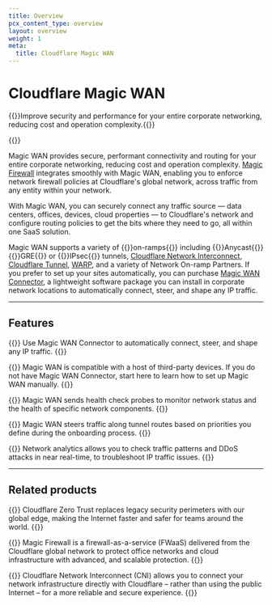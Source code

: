```yaml
---
title: Overview
pcx_content_type: overview
layout: overview
weight: 1
meta:
  title: Cloudflare Magic WAN
---
```


# Cloudflare Magic WAN

{{<description>}}Improve security and performance for your entire corporate networking, reducing cost and operation complexity.{{</description>}}

{{<plan type="enterprise">}}

Magic WAN provides secure, performant connectivity and routing for your entire corporate networking, reducing cost and operation complexity. [Magic Firewall](/magic-firewall/) integrates smoothly with Magic WAN, enabling you to enforce network firewall policies at Cloudflare's global network, across traffic from any entity within your network.

With Magic WAN, you can securely connect any traffic source — data centers, offices, devices, cloud properties — to Cloudflare's network and configure routing policies to get the bits where they need to go, all within one SaaS solution.

Magic WAN supports a variety of {{<glossary-tooltip term_id="on-ramp">}}on-ramps{{</glossary-tooltip>}} including {{<glossary-tooltip term_id="anycast">}}Anycast{{</glossary-tooltip>}} {{<glossary-tooltip term_id="GRE tunnel">}}GRE{{</glossary-tooltip>}} or {{<glossary-tooltip term_id="IPsec tunnel">}}IPsec{{</glossary-tooltip>}} tunnels, [Cloudflare Network Interconnect](/network-interconnect/), [Cloudflare Tunnel](/cloudflare-one/connections/connect-networks/), [WARP](/cloudflare-one/connections/connect-devices/warp/), and a variety of Network On-ramp Partners. If you prefer to set up your sites automatically, you can purchase [Magic WAN Connector](/magic-wan/configuration/connector/), a lightweight software package you can install in corporate network locations to automatically connect, steer, and shape any IP traffic.

---

## Features

{{<feature header="Magic WAN Connector" href="/magic-wan/configuration/connector/" cta="Use Magic WAN Connector">}}
Use Magic WAN Connector to automatically connect, steer, and shape any IP traffic.
{{</feature>}}

{{<feature header="Connect with third-party device" href="/magic-wan/configuration/manually/" cta="Use a third-party device">}}
Magic WAN is compatible with a host of third-party devices. If you do not have Magic WAN Connector, start here to learn how to set up Magic WAN manually.
{{</feature>}}

{{<feature header="Tunnel health checks" href="/magic-wan/reference/tunnel-health-checks/" cta="Learn about health checks">}}
Magic WAN sends health check probes to monitor network status and the health of specific network components.
{{</feature>}}

{{<feature header="Traffic steering" href="/magic-wan/reference/traffic-steering/" cta="Learn about traffic steering">}}
Magic WAN steers traffic along tunnel routes based on priorities you define during the onboarding process.
{{</feature>}}

{{<feature header="Network analytics" href="/magic-wan/configuration/manually/how-to/view-analytics/">}}
Network analytics allows you to check traffic patterns and DDoS attacks in near real-time, to troubleshoot IP traffic issues.
{{</feature>}}

---

## Related products

{{<related header="Cloudflare Zero Trust" href="/cloudflare-one/" product="cloudflare-one">}}
Cloudflare Zero Trust replaces legacy security perimeters with our global edge, making the Internet faster and safer for teams around the world.
{{</related>}}

{{<related header="Magic Firewall" href="/magic-firewall/" product="magic-firewall">}}
Magic Firewall is a firewall-as-a-service (FWaaS) delivered from the Cloudflare global network to protect office networks and cloud infrastructure with advanced, and scalable protection.
{{</related>}}

{{<related header="Cloudflare Network Interconnect" href="/network-interconnect/" product="network-interconnect">}}
Cloudflare Network Interconnect (CNI) allows you to connect your network infrastructure directly with Cloudflare – rather than using the public Internet – for a more reliable and secure experience.
{{</related>}}